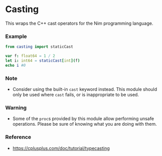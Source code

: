 # Casting

This wraps the C++ cast operators for the Nim programming language.

### Example

```nim
from casting import staticCast

var f: float64 = 1 / 2
let i: int64 = staticCast[int](f)
echo i #0
```

### Note
+ Consider using the built-in `cast` keyword instead. This module should only be used where `cast` fails, or is inappropriate to be used.

### Warning
+ Some of the `proc`s provided by this module allow performing unsafe operations. Please be sure of knowing what you are doing with them.

### Reference
+ <https://cplusplus.com/doc/tutorial/typecasting>
